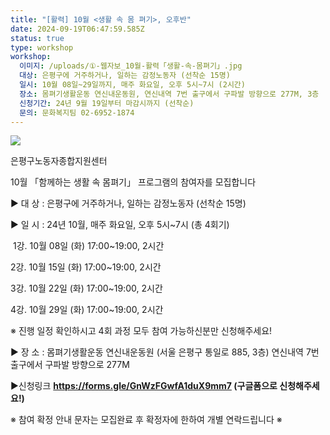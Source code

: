 ```yaml
---
title: "[활력] 10월 <생활 속 몸 펴기>, 오후반"
date: 2024-09-19T06:47:59.585Z
status: true
type: workshop
workshop:
  이미지: /uploads/①-웹자보_10월-활력「생활-속-몸펴기」.jpg
  대상: 은평구에 거주하거나, 일하는 감정노동자 (선착순 15명)
  일시: 10월 08일~29일까지, 매주 화요일, 오후 5시~7시 (2시간)
  장소: 몸펴기생활운동 연신내운동원, 연신내역 7번 출구에서 구파발 방향으로 277M, 3층
  신청기간: 24년 9월 19일부터 마감시까지 (선착순)
  문의: 문화복지팀 02-6952-1874
---
```

![](/uploads/①-웹자보_10월-활력「생활-속-몸펴기」.jpg)

은평구노동자종합지원센터

10월 「함께하는 생활 속 몸펴기」 프로그램의 참여자를 모집합니다

▶ 대 상 : 은평구에 거주하거나, 일하는 감정노동자 (선착순 15명) 

▶ 일 시 : 24년 10월, 매주 화요일, 오후 5시~7시 (총 4회기)

​   1강. 10월 08일 (화) 17:00~19:00, 2시간

   2강. 10월 15일 (화) 17:00~19:00, 2시간

   3강. 10월 22일 (화) 17:00~19:00, 2시간

   4강. 10월 29일 (화) 17:00~19:00, 2시간

 ※ 진행 일정 확인하시고 4회 과정 모두 참여 가능하신분만 신청해주세요!​

▶ 장 소 : 몸펴기생활운동 연신내운동원 (서울 은평구 통일로 885, 3층)
             연신내역 7번 출구에서 구파발 방향으로 277M  

▶신청링크 **https://forms.gle/GnWzFGwfA1duX9mm7 (구글폼으로 신청해주세요!)**

※ 참여 확정 안내 문자는 모집완료 후 확정자에 한하여 개별 연락드립니다 ※